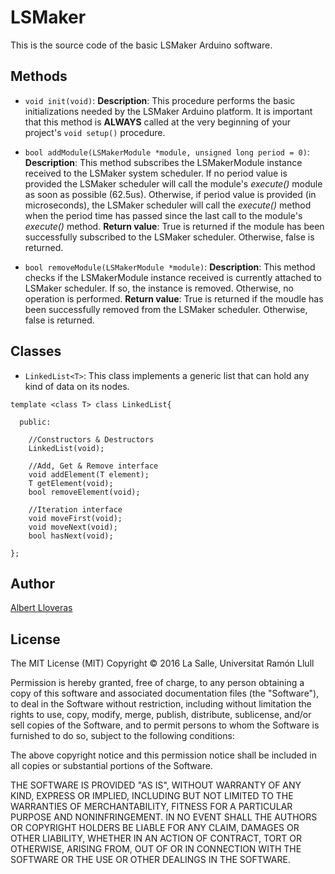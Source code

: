 # LSMaker
This is the source code of the basic LSMaker Arduino software.

## Methods

- `void init(void)`:
**Description**: This procedure performs the basic initializations needed by the LSMaker Arduino platform. It is important that this method is **ALWAYS** called at the very beginning of your project's `void setup()` procedure.

- `bool addModule(LSMakerModule *module, unsigned long period = 0)`: 
**Description**: This method subscribes the LSMakerModule instance received to the LSMaker system scheduler. If no period value is provided the LSMaker scheduler will call the module's *execute()* module as soon as possible (62.5us). Otherwise, if period value is provided (in microseconds), the LSMaker scheduler will call the *execute()* method when the period time has passed since the last call to the module's *execute()* method.
**Return value**: True is returned if the module has been successfully subscribed to the LSMaker scheduler. Otherwise, false is returned.

- `bool removeModule(LSMakerModule *module)`:
**Description**: This method checks if the LSMakerModule instance received is currently attached to LSMaker scheduler. If so, the instance is removed. Otherwise, no operation is performed.
**Return value**: True is returned if the moudle has been successfully removed from the LSMaker scheduler. Otherwise, false is returned.

## Classes

- `LinkedList<T>`: This class implements a generic list that can hold any kind of data on its nodes.
```
template <class T> class LinkedList{

  public:

    //Constructors & Destructors
    LinkedList(void);

    //Add, Get & Remove interface
    void addElement(T element);
    T getElement(void);
    bool removeElement(void);

    //Iteration interface
    void moveFirst(void);
    void moveNext(void);
    bool hasNext(void);

};

```

## Author
[Albert Lloveras](https://github.com/alloveras)

## License
The MIT License (MIT)
Copyright &copy; 2016 La Salle, Universitat Ramón Llull

Permission is hereby granted, free of charge, to any person obtaining a copy of this software and associated documentation files (the "Software"), to deal in the Software without restriction, including without limitation the rights to use, copy, modify, merge, publish, distribute, sublicense, and/or sell copies of the Software, and to permit persons to whom the Software is furnished to do so, subject to the following conditions:

The above copyright notice and this permission notice shall be included in all copies or substantial portions of the Software.

THE SOFTWARE IS PROVIDED "AS IS", WITHOUT WARRANTY OF ANY KIND, EXPRESS OR IMPLIED, INCLUDING BUT NOT LIMITED TO THE WARRANTIES OF MERCHANTABILITY, FITNESS FOR A PARTICULAR PURPOSE AND NONINFRINGEMENT. IN NO EVENT SHALL THE AUTHORS OR COPYRIGHT HOLDERS BE LIABLE FOR ANY CLAIM, DAMAGES OR OTHER LIABILITY, WHETHER IN AN ACTION OF CONTRACT, TORT OR OTHERWISE, ARISING FROM, OUT OF OR IN CONNECTION WITH THE SOFTWARE OR THE USE OR OTHER DEALINGS IN THE SOFTWARE.

